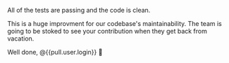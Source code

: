 All of the tests are passing and the code is clean.

This is a huge improvment for our codebase's maintainability. The team is going to be stoked to see your contribution when they get back from vacation.

Well done, @{{pull.user.login}} :clap: